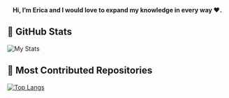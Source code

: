 <p align="center">
  <strong>Hi, I’m Erica and I would love to expand my knowledge in every way ❤️.</strong>
</p>

## 🎉 GitHub Stats
![My Stats](https://github-readme-stats.vercel.app/api?username=ericapoche&show_icons=true&hide_title=true&count_private=true&hide=prs&theme=radical)

## 🚀 Most Contributed Repositories
[![Top Langs](https://github-readme-stats.vercel.app/api/top-langs/?username=ericapoche&layout=compact&theme=radical)](https://github.com/your-github-username)


